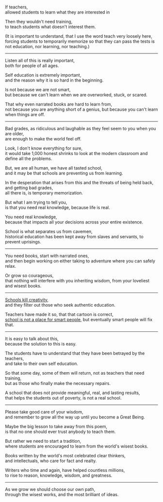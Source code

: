 If teachers,\
allowed students to learn what they are interested in

Then they wouldn't need training,\
to teach students what doesn't interest them.

(It is important to understand, that I use the word teach very loosely here,\
forcing students to temporarily memorize so that they can pass the tests is not education, nor learning, nor teaching.)

---

Listen all of this is really important,\
both for people of all ages.

Self education is extremely important,\
and the reason why it is so hard in the beginning.

Is not because we are not smart,\
but because we can't learn when we are overworked, stuck, or scared.

That why even narrated books are hard to learn from,\
not because you are anything short of a genius, but because you can't learn when things are off.

---

Bad grades, as ridiculous and laughable as they feel seem to you when you are older,\
are enough to make the world feel off.

Look, I don't know everything for sure,\
it would take 1,000 honest shrinks to look at the modern classroom and define all the problems.

But, we are all human, we have all tasted school,\
and it may be that schools are preventing us from learning.

In the desperation that arises from this and the threats of being held back, and getting bad grades,\
all there is, is temporary memorization.

But what I am trying to tell you,\
is that you need real knowledge, because life is real.

You need real knowledge,\
because that impacts all your decisions across your entire existence.

School is what separates us from cavemen,\
historical education has been kept away from slaves and servants, to prevent uprisings.

---

You need books, start with narrated ones,\
and then begin working on either taking to adventure where you can safely relax.

Or grow so courageous,\
that nothing will interfere with you inheriting wisdom, from your loveliest and wisest books.

---

[Schools kill creativity](https://www.youtube.com/watch?v=iG9CE55wbtY),\
and they filter out those who seek authentic education.

Teachers have made it so, that that cartoon is correct,\
[school is not a place for smart people](https://www.youtube.com/watch?v=_0h2kV0mhvE), but eventually smart people will fix that.

---

It is easy to talk about this,\
because the solution to this is easy.

The students have to understand that they have been betrayed by the teachers,\
and take to their own self education.

So that some day, some of them will return, not as teachers that need training,\
but as those who finally make the necessary repairs.

A school that does not provide meaningful, real, and lasting results,\
that helps the students out of poverty, is not a real school.

---

Please take good care of your wisdom,\
and remember to grow all the way up until you become a Great Being.

Maybe the big lesson to take away from this poem,\
is that no one should ever trust anybody to teach them.

But rather we need to start a tradition,\
where students are encouraged to learn from the world's wisest books.

Books written by the world's most celebrated clear thinkers,\
and intellectuals, who care for fact and realty.

Writers who time and again, have helped countless millions,\
to rise to reason, knowledge, wisdom, and greatness.

---

As we grow we should choose our own path,\
through the wisest works, and the most brilliant of ideas.
